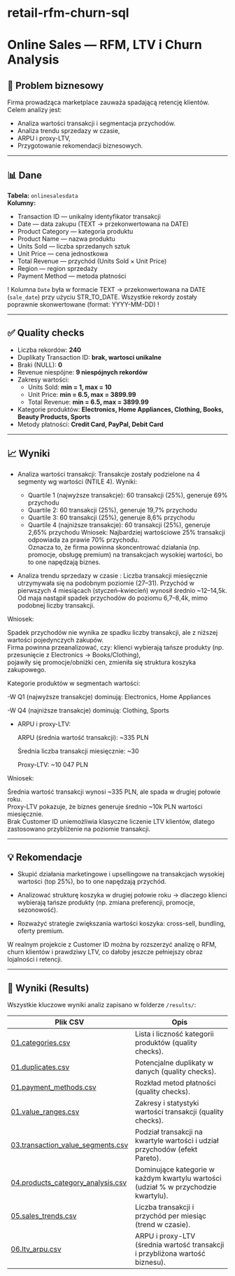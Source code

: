# retail-rfm-churn-sql
# Online Sales — RFM, LTV i Churn Analysis

## 🎯 Problem biznesowy
Firma prowadząca marketplace zauważa spadającą retencję klientów.  
Celem analizy jest:
- Analiza wartości transakcji i segmentacja przychodów.
- Analiza trendu sprzedazy w czasie,
- ARPU i proxy-LTV,
- Przygotowanie rekomendacji biznesowych.

---

## 📊 Dane
**Tabela:** `onlinesalesdata`  
**Kolumny:**
- Transaction ID — unikalny identyfikator transakcji  
- Date — data zakupu (TEXT → przekonwertowana na DATE)  
- Product Category — kategoria produktu  
- Product Name — nazwa produktu  
- Units Sold — liczba sprzedanych sztuk  
- Unit Price — cena jednostkowa  
- Total Revenue — przychód (Units Sold × Unit Price)  
- Region — region sprzedaży  
- Payment Method — metoda płatności
  
 ! Kolumna `Date` była w formacie TEXT → przekonwertowana na DATE (`sale_date`) przy użyciu STR_TO_DATE.
 Wszystkie rekordy zostały poprawnie skonwertowane (format: YYYY-MM-DD) !

---

## ✅ Quality checks
- Liczba rekordów: **240**  
- Duplikaty Transaction ID: **brak, wartosci unikalne**  
- Braki (NULL): **0**  
- Revenue niespójne: **9 niespójnych rekordów**  
- Zakresy wartości:  
  - Units Sold: **min = 1, max = 10**  
  - Unit Price: **min = 6.5, max = 3899.99**  
  - Total Revenue: **min = 6.5, max = 3899.99**  
- Kategorie produktów: **Electronics, Home Appliances, Clothing, Books, Beauty Products, Sports**  
- Metody płatności: **Credit Card, PayPal, Debit Card**

---

## 📈 Wyniki 

- Analiza wartości transakcji:
  Transakcje zostały podzielone na 4 segmenty wg wartości (NTILE 4).
  Wyniki:
  - Quartile 1 (najwyższe transakcje): 60 transakcji (25%), generuje 69% przychodu
  - Quartile 2: 60 transakcji (25%), generuje 19,7% przychodu
  - Quartile 3: 60 transakcji (25%), generuje 8,6% przychodu
  - Quartile 4 (najniższe transakcje): 60 transakcji (25%), generuje 2,65% przychodu
  Wniosek:
Najbardziej wartościowe 25% transakcji odpowiada za prawie 70% przychodu.  
Oznacza to, że firma powinna skoncentrować działania (np. promocje, obsługę premium) na transakcjach wysokiej wartości, bo to one napędzają biznes.


- Analiza trendu sprzedazy w czasie :
Liczba transakcji miesięcznie utrzymywała się na podobnym poziomie (27–31).
Przychód w pierwszych 4 miesiącach (styczeń–kwiecień) wynosił średnio ~12–14,5k.
Od maja nastąpił spadek przychodów do poziomu 6,7–8,4k, mimo podobnej liczby transakcji.

Wniosek:

Spadek przychodów nie wynika ze spadku liczby transakcji, ale z niższej wartości pojedynczych zakupów.  
Firma powinna przeanalizować, czy:
klienci wybierają tańsze produkty (np. przesunięcie z Electronics → Books/Clothing),  
pojawiły się promocje/obniżki cen,  zmieniła się struktura koszyka zakupowego.

  
  Kategorie produktów w segmentach wartości:

-W Q1 (najwyższe transakcje) dominują: Electronics, Home Appliances

-W Q4 (najniższe transakcje) dominują: Clothing, Sports

  
- ARPU i proxy-LTV:
  
  ARPU (średnia wartość transakcji): ~335 PLN

  Średnia liczba transakcji miesięcznie: ~30
  
  Proxy-LTV: ~10 047 PLN
  
 Wniosek:

Średnia wartość transakcji wynosi ~335 PLN, ale spada w drugiej połowie roku.  
Proxy-LTV pokazuje, że biznes generuje średnio ~10k PLN wartości miesięcznie.  
Brak Customer ID uniemożliwia klasyczne liczenie LTV klientów, dlatego zastosowano przybliżenie na poziomie transakcji.



---

## 💡 Rekomendacje
- Skupić działania marketingowe i upsellingowe na transakcjach wysokiej wartości (top 25%), bo to one napędzają przychód.

- Analizować strukturę koszyka w drugiej połowie roku → dlaczego klienci wybierają tańsze produkty (np. zmiana preferencji, promocje, sezonowość).

- Rozważyć strategie zwiększania wartości koszyka: cross-sell, bundling, oferty premium.

W realnym projekcie z Customer ID można by rozszerzyć analizę o RFM, churn klientów i prawdziwy LTV, co dałoby jeszcze pełniejszy obraz lojalności i retencji.

---

## 📂 Wyniki (Results)

Wszystkie kluczowe wyniki analiz zapisano w folderze `/results/`:

| Plik CSV | Opis |
|----------|------|
| [01.categories.csv](results/01.categories.csv) | Lista i liczność kategorii produktów (quality checks). |
| [01.duplicates.csv](results/01.duplicates.csv) | Potencjalne duplikaty w danych (quality checks). |
| [01.payment_methods.csv](results/01.payment_methods.csv) | Rozkład metod płatności (quality checks). |
| [01.value_ranges.csv](results/01.value_ranges.csv) | Zakresy i statystyki wartości transakcji (quality checks). |
| [03.transaction_value_segments.csv](results/03.transaction_value_segments.csv) | Podział transakcji na kwartyle wartości i udział przychodów (efekt Pareto). |
| [04.products_category_analysis.csv](results/04.products_category_analysis.csv) | Dominujące kategorie w każdym kwartylu wartości (udział % w przychodzie kwartylu). |
| [05.sales_trends.csv](results/05.sales_trends.csv) | Liczba transakcji i przychód per miesiąc (trend w czasie). |
| [06.ltv_arpu.csv](results/06.ltv_arpu.csv) | ARPU i proxy-LTV (średnia wartość transakcji i przybliżona wartość biznesu). |


